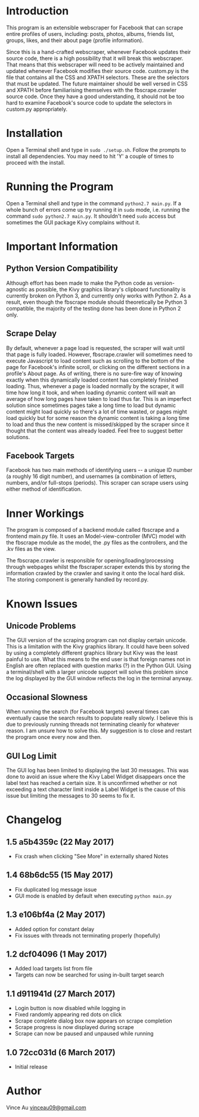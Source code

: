 # Introduction

This program is an extensible webscraper for Facebook that can scrape entire profiles of users, including: posts, photos, albums, friends list, groups, likes, and their about page (profile information).

Since this is a hand-crafted webscraper, whenever Facebook updates their source code, there is a high possibility that it will break this webscraper. That means that this webscraper will need to be actively maintained and updated whenever Facebook modifies their source code. custom.py is the file that contains all the CSS and XPATH selectors. These are the selectors that must be updated. The future maintainer should be well versed in CSS and XPATH before familiarising themselves with the fbscrape.crawler source code. Once they have a good understanding, it should not be too hard to examine Facebook's source code to update the selectors in custom.py appropriately.


# Installation
Open a Terminal shell and type in `sudo ./setup.sh`. Follow the prompts to install all dependencies. You may need to hit 'Y' a couple of times to proceed with the install.


# Running the Program
Open a Terminal shell and type in the command `python2.7 main.py`. If a whole bunch of errors come up try running it in `sudo` mode, i.e. running the command `sudo python2.7 main.py`. It shouldn't need `sudo` access but sometimes the GUI package Kivy complains without it.


# Important Information

## Python Version Compatibility
Although effort has been made to make the Python code as version-agnostic as possible, the Kivy graphics library's clipboard functionality is currently broken on Python 3, and currently only works with Python 2. As a result, even though the fbscrape module should theoretically be Python 3 compatible, the majority of the testing done has been done in Python 2 only.

## Scrape Delay
By default, whenever a page load is requested, the scraper will wait until that page is fully loaded. However, fbscrape.crawler will sometimes need to execute Javascript to load content such as scrolling to the bottom of the page for Facebook's infinite scroll, or clicking on the different sections in a profile's About page. As of writing, there is no sure-fire way of knowing exactly when this dynamically loaded content has completely finished loading. Thus, whenever a page is loaded normally by the scraper, it will time how long it took, and when loading dynamic content will wait an average of how long pages have taken to load thus far. This is an imperfect solution since sometimes pages take a long time to load but dynamic content might load quickly so there's a lot of time wasted, or pages might load quickly but for some reason the dynamic content is taking a long time to load and thus the new content is missed/skipped by the scraper since it thought that the content was already loaded. Feel free to suggest better solutions.

## Facebook Targets
Facebook has two main methods of identifying users -- a unique ID number (a roughly 16 digit number), and usernames (a combination of letters, numbers, and/or full-stops (periods). This scraper can scrape users using either method of identification.


# Inner Workings
The program is composed of a backend module called fbscrape and a frontend main.py file. It uses an Model-view-controller (MVC) model with the fbscrape module as the model, the .py files as the controllers, and the .kv files as the view. 

The fbscrape.crawler is responsible for opening/loading/processing through webpages whilst the fbscraper.scraper extends this by storing the information crawled by the crawler and saving it onto the local hard disk. The storing component is generally handled by record.py.


# Known Issues

## Unicode Problems
The GUI version of the scraping program can not display certain unicode. This is a limitation with the Kivy graphics library. It could have been solved by using a completely different graphics library but Kivy was the least painful to use. What this means to the end user is that foreign names not in English are often replaced with question marks (?) in the Python GUI. Using a terminal/shell with a larger unicode support will solve this problem since the log displayed by the GUI window reflects the log in the terminal anyway.

## Occasional Slowness
When running the search (for Facebook targets) several times can eventually cause the search results to populate really slowly. I believe this is due to previously running threads not terminating cleanly for whatever reason. I am unsure how to solve this. My suggestion is to close and restart the program once every now and then.

## GUI Log Limit
The GUI log has been limited to displaying the last 30 messages. This was done to avoid an issue where the Kivy Label Widget disappears once the label text has reached a certain size. It is unconfirmed whether or not exceeding a text character limit inside a Label Widget is the cause of this issue but limiting the messages to 30 seems to fix it.


# Changelog

## 1.5 a5b4359c (22 May 2017)
* Fix crash when clicking "See More" in externally shared Notes

## 1.4 68b6dc55 (15 May 2017)
* Fix duplicated log message issue
* GUI mode is enabled by default when executing `python main.py`

## 1.3 e106bf4a (2 May 2017)
* Added option for constant delay
* Fix issues with threads not terminating properly (hopefully)

## 1.2 dcf04096 (1 May 2017)
* Added load targets list from file
* Targets can now be searched for using in-built target search

## 1.1 d911941d (27 March 2017)
* Login button is now disabled while logging in
* Fixed randomly appearing red dots on click
* Scrape complete dialog box now appears on scrape completion
* Scrape progress is now displayed during scrape
* Scrape can now be paused and unpaused while running

## 1.0 72cc031d (6 March 2017)
* Initial release


# Author

Vince Au <vinceau09@gmail.com>
